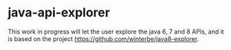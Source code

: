 # java-api-explorer
This work in progress will let the user explore the java 6, 7 and 8 APIs, and it is based on the project https://github.com/winterbe/java8-explorer.
